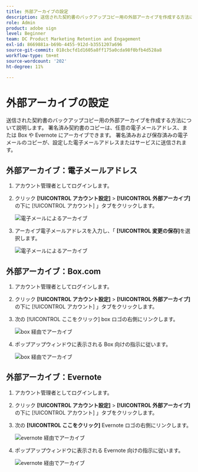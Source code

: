 ```yaml
---
title: 外部アーカイブの設定
description: 送信された契約書のバックアップコピー用の外部アーカイブを作成する方法について説明します。
role: Admin
product: adobe sign
level: Beginner
team: DC Product Marketing Retention and Engagement
exl-id: 8669881a-b69b-4455-912d-b3551207a696
source-git-commit: 018cbcfd1d1605a8ff175a0cda98f0bfb4d528a8
workflow-type: tm+mt
source-wordcount: '202'
ht-degree: 11%

---
```


# 外部アーカイブの設定

送信された契約書のバックアップコピー用の外部アーカイブを作成する方法について説明します。 署名済み契約書のコピーは、任意の電子メールアドレス、または Box や Evernote にアーカイブできます。 署名済みおよび保存済みの電子メールのコピーが、設定した電子メールアドレスまたはサービスに送信されます。

## 外部アーカイブ：電子メールアドレス

1. アカウント管理者としてログインします。

1. クリック **[!UICONTROL アカウント設定]** > **[!UICONTROL 外部アーカイブ]** の下に [!UICONTROL アカウント] 」タブをクリックします。

   ![電子メールによるアーカイブ](../assets/archiveemail1.png)

1. アーカイブ電子メールアドレスを入力し、「 **[!UICONTROL 変更の保存]**&#x200B;を選択します。

   ![電子メールによるアーカイブ](../assets/archiveemail2.png)

## 外部アーカイブ：Box.com

1. アカウント管理者としてログインします。

1. クリック **[!UICONTROL アカウント設定]** > **[!UICONTROL 外部アーカイブ]** の下に [!UICONTROL アカウント] 」タブをクリックします。

1. 次の [!UICONTROL ここをクリック] box ロゴの右側にリンクします。

   ![box 経由でアーカイブ](../assets/archivebox1.png)

1. ポップアップウィンドウに表示される Box 向けの指示に従います。

   ![box 経由でアーカイブ](../assets/archivebox2.png)

## 外部アーカイブ：Evernote

1. アカウント管理者としてログインします。

1. クリック **[!UICONTROL アカウント設定]** > **[!UICONTROL 外部アーカイブ]** の下に [!UICONTROL アカウント] 」タブをクリックします。

1. 次の **[!UICONTROL ここをクリック]** Evernote ロゴの右側にリンクします。

   ![evernote 経由でアーカイブ](../assets/archiveevernote1.png)

1. ポップアップウィンドウに表示される Evernote 向けの指示に従います。

   ![evernote 経由でアーカイブ](../assets/archiveevernote2.png)
